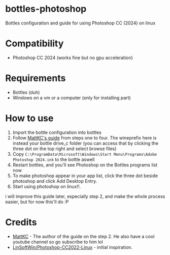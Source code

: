 # bottles-photoshop
Bottles configuration and guide for using Photoshop CC (2024) on linux

# Compatibility

- Photoshop CC 2024 (works fine but no gpu acceleration)

# Requirements

- Bottles (duh)
- Windows on a vm or a computer (only for installing part)

# How to use

1. Import the bottle configuration into bottles
2. Follow [MattKC's guide](https://forum.mattkc.com/viewtopic.php?t=336) from steps one to four. The wineprefix here is instead your bottle drive_c folder (you can access that by clicking the three dot on the top right and select browse files)
3. Copy `C:\ProgramData\Microsoft\Windows\Start Menu\Programs\Adobe Photoshop 2024.ink` to the bottle aswell
4. Restart bottles, and you'll see Photoshop on the Bottles programs list now
5. To make photoshop appear in your app list, click the three dot beside photoshop and click Add Desktop Entry.
6. Start using photoshop on linux!!.

i will improve this guide later, especially step 2, and make the whole process easier, but for now this'll do :P

# Credits

- [MattKC](https://mattkc.com/) - The author of the guide on the step 2. He also have a cool youtube channel so go subscribe to him lol
- [LinSoftWin/Photoshop-CC2022-Linux](https://github.com/LinSoftWin/Photoshop-CC2022-Linux/) - initial inspiration.
